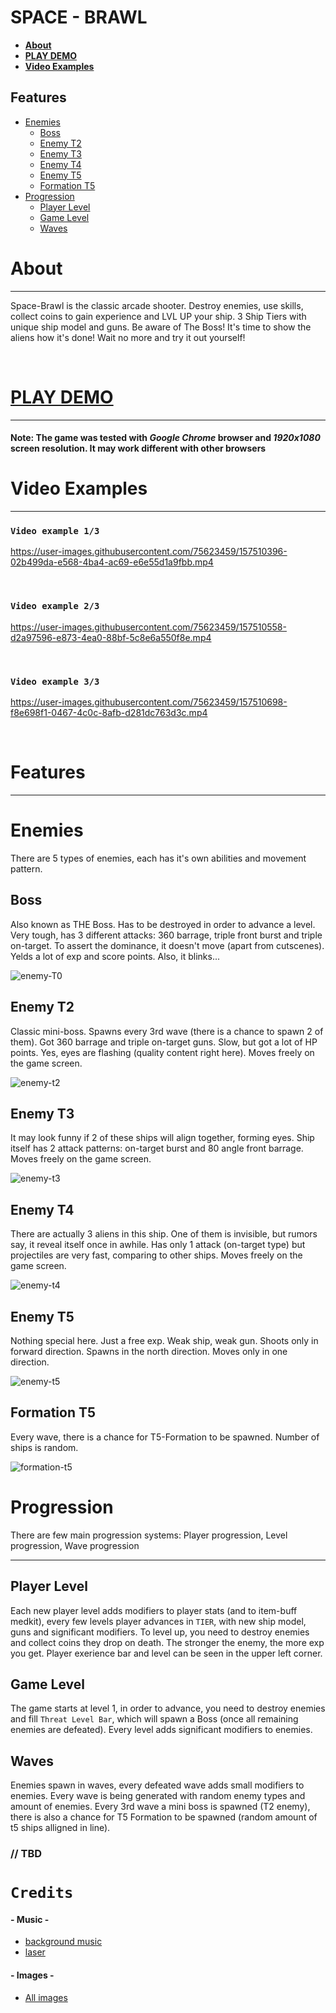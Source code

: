# SPACE - BRAWL

* [**About**](#about)
* [**PLAY DEMO**](#play-demo)
* [**Video Examples**](#video-examples)
  
## Features
* [Enemies](#enemies)
   - [Boss](#boss)
   - [Enemy T2](#enemy-t2)
   - [Enemy T3](#enemy-t3)
   - [Enemy T4](#enemy-t4)
   - [Enemy T5](#enemy-t5)
   - [Formation T5](#formation-t5)
 * [Progression](#progression)
   - [Player Level](#player-level)
   - [Game Level](#game-level)
   - [Waves](#waves)

# About 
***
Space-Brawl is the classic arcade shooter. Destroy enemies, use skills, collect coins to gain experience and LVL UP your ship. 3 Ship Tiers with unique ship model and guns. Be aware of The Boss! It's time to show the aliens how it's done! Wait no more and try it out yourself!

<br />

# [PLAY DEMO](https://aleksns.github.io/space-brawl/)
***
#### Note: The game was tested with _Google Chrome_ browser and _1920x1080_ screen resolution. It may work different with other browsers

# Video Examples
***
### `Video example 1/3`

https://user-images.githubusercontent.com/75623459/157510396-02b499da-e568-4ba4-ac69-e6e55d1a9fbb.mp4

<br />

### `Video example 2/3`

https://user-images.githubusercontent.com/75623459/157510558-d2a97596-e873-4ea0-88bf-5c8e6a550f8e.mp4

<br />

### `Video example 3/3`

https://user-images.githubusercontent.com/75623459/157510698-f8e698f1-0467-4c0c-8afb-d281dc763d3c.mp4

<br />

# Features
***
# Enemies

There are 5 types of enemies, each has it's own abilities and movement pattern.

## Boss

Also known as THE Boss. Has to be destroyed in order to advance a level. Very tough, has 3 different attacks: 360 barrage, triple front burst and triple on-target. 
To assert the dominance, it doesn't move (apart from cutscenes). Yelds a lot of exp and score points. Also, it blinks...

![enemy-T0](https://user-images.githubusercontent.com/75623459/157729542-0e3fd978-8efe-4127-b938-247b4738ae49.gif)

## Enemy T2

Classic mini-boss. Spawns every 3rd wave (there is a chance to spawn 2 of them). Got 360 barrage and triple on-target guns. Slow, but got a lot of HP points.
Yes, eyes are flashing (quality content right here).
Moves freely on the game screen. 

![enemy-t2](https://user-images.githubusercontent.com/75623459/157730248-eafd8513-07e7-44ce-bc72-3a7284c11c48.gif)

## Enemy T3

It may look funny if 2 of these ships will align together, forming eyes. Ship itself has 2 attack patterns: on-target burst and 80 angle front barrage.
Moves freely on the game screen.

![enemy-t3](https://user-images.githubusercontent.com/75623459/157734899-d340c3a3-6b46-40d9-9b06-620eab7680ae.gif)

## Enemy T4

There are actually 3 aliens in this ship. One of them is invisible, but rumors say, it reveal itself once in awhile. Has only 1 attack (on-target type) but 
projectiles are very fast, comparing to other ships.
Moves freely on the game screen.

![enemy-t4](https://user-images.githubusercontent.com/75623459/157734939-333d12ae-aadd-4bca-94d5-1ef234248df0.gif)

## Enemy T5

Nothing special here. Just a free exp. Weak ship, weak gun. Shoots only in forward direction. Spawns in the north direction.
Moves only in one direction.

![enemy-t5](https://user-images.githubusercontent.com/75623459/157734983-70ace57e-bfd9-4e93-99d0-d46d7c15711d.gif)

## Formation T5

Every wave, there is a chance for T5-Formation to be spawned. Number of ships is random.

![formation-t5](https://user-images.githubusercontent.com/75623459/157735034-ef260b4a-0144-4429-aece-ea0b477be20d.gif)

# Progression
There are few main progression systems: Player progression, Level progression, Wave progression
***
## Player Level

Each new player level adds modifiers to player stats (and to item-buff medkit), every few levels player advances in `TIER`, 
with new ship model, guns and significant modifiers. To level up, you need to destroy enemies and collect coins they drop on death.
The stronger the enemy, the more exp you get. Player exerience bar and level can be seen in the upper left corner. 

## Game Level 

The game starts at level 1, in order to advance, you need to destroy enemies and fill `Threat Level Bar`, which will spawn a Boss (once all remaining enemies are defeated).
Every level adds significant modifiers to enemies.

## Waves

Enemies spawn in waves, every defeated wave adds small modifiers to enemies. Every wave is being generated with random enemy types and amount of enemies.
Every 3rd wave a mini boss is spawned (T2 enemy), there is also a chance for T5 Formation to be spawned (random amount of t5 ships alligned in line).

### // TBD

# `Credits`

#### - Music -
- [background music](https://freesound.org/people/CarnotaurusTeam/sounds/505283/)
- [laser](https://freesound.org/people/DayCraftMC/sounds/337112/)

#### - Images -
- [All images](https://github.com/aleksns)
